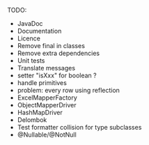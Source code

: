 TODO:

- JavaDoc
- Documentation
- Licence
- Remove final in classes
- Remove extra dependencies
- Unit tests
- Translate messages
- setter "isXxx" for boolean ?
- handle primitives
- problem: every row using reflection
- ExcelMapperFactory
- ObjectMapperDriver
- HashMapDriver
- Delombok
- Test formatter collision for type subclasses
- @Nullable/@NotNull